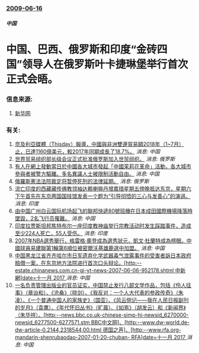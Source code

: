 ### [2009-06-16](/news/2009/06/16/index.md)

##### 中国
#  中国、巴西、俄罗斯和印度“金砖四国”领导人在俄罗斯叶卡捷琳堡举行首次正式会晤。




### 信息来源:

1. [新华网](http://news.xinhuanet.com/photo/2009-06/17/content_11553214.htm)

### 有关:

1. [奈及利亞媒體（Thisday）報導，中國與非洲雙邊貿易額2018年（1~7月）止，已達1160億美元，較2017年同期成長了18.7%。](/zh/news/2018/08/28/奈及利亞媒體-Thisday-報導-中國與非洲雙邊貿易額2018年-1-7月-止-已達1160億美元-較2017年同期成.md) _消息: 中国_
2. [ 世界贸易组织部长级会议正式批准俄罗斯加入世贸组织。](/zh/news/2011/12/16/世界贸易组织部长级会议正式批准俄罗斯加入世贸组织.md) _消息: 俄罗斯_
3. [有人在網上發動當日於中國各大城市發起「中國茉莉花革命」活動，各大城市參與者被警方驅離。多名異議人士被限制活動自由。](/zh/news/2011/02/20/有人在網上發動當日於中國各大城市發起-中國茉莉花革命-活動-各大城市參與者被警方驅離-多名異議人士被限制活動自由.md) _消息: 中国_
4. [俄羅斯憲法法院裁定将暂停死刑的法律延期。](/zh/news/2009/11/19/俄羅斯憲法法院裁定将暂停死刑的法律延期.md) _消息: 俄罗斯_
5. [ 流亡印度的西藏藏传佛教领袖达赖喇嘛丹增嘉措星期五傍晚抵达东京，星期六下午首先在东京两国国技馆发表一个题为“引导彻悟的三心与发善心”的演讲。](/zh/news/2009/11/1/流亡印度的西藏藏传佛教领袖达赖喇嘛丹增嘉措星期五傍晚抵达东京-星期六下午首先在东京两国国技馆发表一个题为-引导彻悟的三.md) _消息: 印度_
6. [由中国广州白云国际机场起飞的聯邦快遞80號班機在日本成田國際機場降落時墜毀，2名飞行员罹難。](/zh/news/2009/03/23/由中国广州白云国际机场起飞的聯邦快遞80號班機在日本成田國際機場降落時墜毀-2名飞行员罹難.md) _消息: 中国_
7. [印度拉贾斯坦邦焦特布尔一座印度教神庙举行宗教活动时发生踩踏事件，造成至少224人死亡，55人受伤。](/zh/news/2008/09/30/印度拉贾斯坦邦焦特布尔一座印度教神庙举行宗教活动时发生踩踏事件-造成至少224人死亡-55人受伤.md) _消息: 印度_
8. [2007年NBA選秀舉行，格雷格·奧登成為選秀狀元，凱文·杜蘭特成為榜眼。中國球員易建聯第1輪第6順位被密爾沃基雄鹿選中加盟。](/zh/news/2007/06/29/2007年NBA選秀舉行-格雷格-奧登成為選秀狀元-凱文-杜蘭特成為榜眼-中國球員易建聯第1輪第6順位被密爾沃基雄鹿選中.md) _消息: 中国_
9. [ 中国黑龙江省齐齐哈尔市日军遗弃化学武器毒气泄露事件的受害者訴日本政府賠償一案，在东京地方法院进行首次口头辩论。[http:--estate.chinanews.com.cn-gj-yt-news-2007-06-06-952178.shtml 中新網]date=十一月 2017 ](/zh/news/2007/06/6/中国黑龙江省齐齐哈尔市日军遗弃化学武器毒气泄露事件的受害者訴日本政府賠償一案-在东京地方法院进行首次口头辩论-htt.md) _消息: 中国_
10. [一名负责管理出版业的官员证实，中国禁止发行八部文学作品，包括《伶人往事》（章诒和）、《沧桑》（晓剑）、《我反对：一个人大代表的参政传奇》（朱凌）、《一个普通中国人的家族史》（国亚）、《风云侧记——我在人民日报副刊的岁月》（袁鹰）、《年代怀旧丛书》（旷晨）、《如焉》（胡发云）和《新闻界》（朱华祥）。[http:--news.bbc.co.uk-chinese-simp-hi-newsid_6270000-newsid_6277500-6277571.stm BBC中文网]、[http:--www.dw-world.de-dw-article-0,2144,2318544,00.html 德国之声]、[http:--www.rfa.org-mandarin-shenrubaodao-2007-01-20-chuban- RFA]date=十一月 2017 ](/zh/news/2007/01/18/一名负责管理出版业的官员证实-中国禁止发行八部文学作品-包括-伶人往事-章诒和-沧桑-晓剑-我反对-一个人大.md) _消息: 中国_
